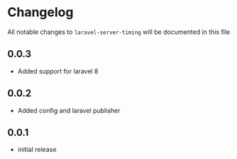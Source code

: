 # Changelog

All notable changes to `laravel-server-timing` will be documented in this file

## 0.0.3

- Added support for laravel 8

## 0.0.2

- Added config and laravel publisher

## 0.0.1

- initial release
